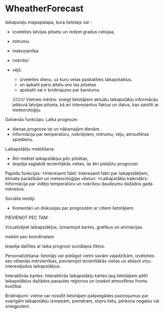 # WheatherForecast
laikapstaļu majaspalapa, kura lietotajs var :
+ izveleties latvijas pilsetu un redzet gradus celsijaa,
+ mitrumu
+ makoņainība
+ nokrišņi
+ vējš.
  - izveleties dienu, uz kuru velas paskatities laikapstaklus.
  - un apkatit paris attelu sno tas pilsetas
  - apskatit vai ir bridinajums par karstumu


  ////////
  Vietnes mērķis:
sniegt lietotājiem aktuālu laikapstākļu informāciju jebkurā latvijas pilseta, kā arī interesantus faktus un datus, kas saistīti ar meteoroloģiju.


Galvenās funkcijas:
Laika prognoze:
* dienas prognoze tai un nākamajām dienām.
* Informācija par temperatūru, nokrišņiem, mitrumu, vēju, atmosfēras spiedienu.


Laikapstākļu meklēšana:
* Ātri meklet laikapstākļus pēc pilsētas,
* Iespēja saglabāt iecienītākās vietas, lai ātri piekļūtu prognozei.


Papildu funkcijas:
*Interesanti fakti: Interesanti fakti par laikapstākļiem, klimata parādībām un meteoroloģijas vēsturi.
*Laikapstākļu kalendārs: Informācija par vidējo temperatūru un nokrišņu daudzumu dažādos gada mēnešos.


Sociālie mediji:
* Komentāri un diskusijas par prognozēm ar citiem lietotājiem.



PIEVIENOT PEC TAM :

Vizualizējiet laikapstākļus, izmantojot kartes, grafikus un animācijas.

meklet pec koordinatam

Iespēja dalīties ar laika prognozi sociālajos tīklos.

Personalizēšana: lietotājs var pielāgot vietni savām vajadzībām, izvēloties sev vēlamās mērvienības, pievienojot iecienītākās vietas un atlasot viņu interesējošos laikapstākļus.

Interaktīvās kartes: Interaktīvās laikapstākļu kartes ļauj lietotājiem pētīt laikapstākļus dažādos pasaules reģionos un izsekot atmosfēras frontu kustībai.

Brīdinājumi: vietne var nosūtīt lietotājam pašpiegādes paziņojumus par svarīgām laikapstākļu izmaiņām, piemēram, stipru lietu, pērkona negaisu vai sniegputeni.

